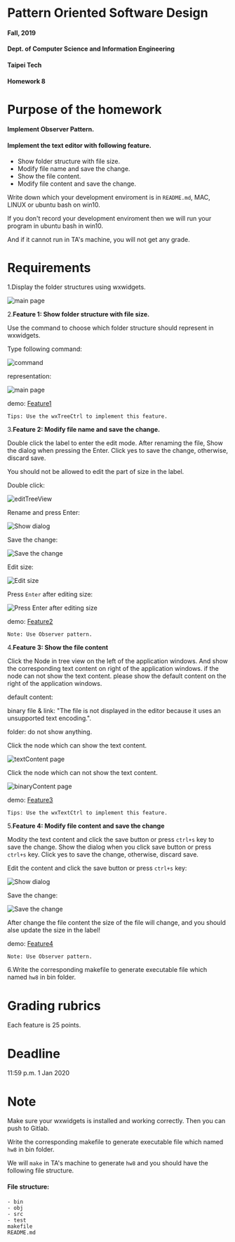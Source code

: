 # Pattern Oriented Software Design
#### Fall, 2019
#### Dept. of Computer Science and Information Engineering
#### Taipei Tech

#### Homework 8

# Purpose of the homework
####  Implement Observer Pattern.
####  Implement the text editor with following feature.
   * Show folder structure with file size.
   * Modify file name and save the change.
   * Show the file content.
   * Modify file content and save the change.

Write down which your development enviroment is in `README.md`, MAC, LINUX or ubuntu bash on win10.

If you don't record your development enviroment then we will run your program in ubuntu bash in win10. 

And if it cannot run in TA's machine, you will not get any grade.

# Requirements
 1.Display the folder structures using wxwidgets.

 ![main page](/image/mainpage.png)

 2.**Feature 1: Show folder structure with file size.**

 Use the command to choose which folder structure should represent in wxwidgets.

 Type following command:

 ![command](/image/command.PNG)

 representation:

 ![main page](/image/mainpage.png)

 demo:
 [Feature1](https://drive.google.com/file/d/1HJukDp3vXKt0IG05xKubMKE-XEyXnKua/view?usp=sharing)

 `Tips: Use the wxTreeCtrl to implement this feature.`

 3.**Feature 2: Modify file name and save the change.**

 Double click the label to enter the edit mode.  After renaming the file, Show the dialog when pressing the Enter. Click yes to save the change, otherwise, discard save.

 You should not be allowed to edit the part of size in the label.

 Double click:

 ![editTreeView](/image/editTreeView.png)

 Rename and press Enter:

 ![Show dialog](/image/editTreeViewDialog.png)

 Save the change:


 ![Save the change](/image/SaveTheChangeInTreeView.png)

 Edit size:

 ![Edit size](/image/editSize.png)

 Press `Enter` after editing size:

 ![Press `Enter` after editing size](/image/pressEnterAfterEditSize.png)


 demo:
 [Feature2](https://drive.google.com/file/d/1zJ2_eUUdu8mF-y0UMB2YE2a90CcmYhzz/view?usp=sharing)

 `Note: Use Observer pattern.`

 4.**Feature 3: Show the file content**

 Click the Node in tree view on the left of the application windows. And show the corresponding text content on right of the application windows. if the node can not show the text content. please show the default content on the right of the application windows.

 default content:
 
 binary file & link: "The file is not displayed in the editor because it uses an unsupported text encoding.".

 folder: do not show anything.

 Click the node which can show the text content.

 ![textContent page](/image/editViewShowTextfile.png)

 Click the node which can not show the text content.

 ![binaryContent page](/image/editViewShowBinaryfileDefaultValue.png)

 demo:
 [Feature3](https://drive.google.com/file/d/1FhPhdp2hPRkcRN5gqjWMEMui4vtbp9JY/view?usp=sharing)

 `Tips: Use the wxTextCtrl to implement this feature.`

 5.**Feature 4: Modify file content and save the change**

 Modity the text content and click the save button or press `ctrl+s` key to save the change. Show the dialog when you click save button or press `ctrl+s` key. Click yes to save the change, otherwise, discard save.

 Edit the content and click the save button or press `ctrl+s` key:

 ![Show dialog](/image/editEditViewDialog.png)

 Save the change:

 ![Save the change](/image/SaveEditView.png)

 After change the file content the size of the file will change, and you should alse update the size in the label!

 demo:
 [Feature4](https://drive.google.com/file/d/11sYX52X-NHpEnJR7U2_uvKJG5rqMBJXp/view?usp=sharing)

 `Note: Use Observer pattern.`

 6.Write the corresponding makefile to generate executable file which named `hw8` in bin folder.


# Grading rubrics
Each feature is 25 points.

# Deadline
11:59 p.m. 1 Jan  2020

# Note
Make sure your wxwidgets is installed and working correctly.
Then you can push to Gitlab.

Write the corresponding makefile to generate executable file which named `hw8` in bin folder.

We will `make` in TA's machine to generate `hw8` and you should have the following file structure.


#### File structure:

```
- bin
- obj
- src
- test
makefile
README.md
```